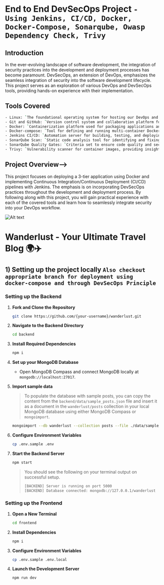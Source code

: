 # End to End DevSecOps Project `- Using Jenkins, CI/CD, Docker, Docker-Compose, Sonarqube, Owasp Dependency Check, Trivy`

## Introduction

In the ever-evolving landscape of software development, the integration of security practices into the development and deployment processes has become paramount. DevSecOps, an extension of DevOps, emphasizes the seamless integration of security into the software development lifecycle. This project serves as an exploration of various DevOps and DevSecOps tools, providing hands-on experience with their implementation.

## Tools Covered
```bash
- Linux: `The foundational operating system for hosting our DevOps and DevSecOps tools.`
- Git and GitHub: `Version control system and collaboration platform for managing code repositories.`
- Docker: `Containerization platform used for packaging applications and their dependencies into standardized units.`
- Docker-compose: `Tool for defining and running multi-container Docker applications.`
- Jenkins CI/CD: `Automation server for building, testing, and deploying software continuously.`
- SonarQube Scan: `Static code analysis tool for identifying and fixing code quality and security issues.`
- SonarQube Quality Gates: `Criteria set to ensure code quality and security standards are met before code is deployed.`
- Trivy: `Vulnerability scanner for container images, providing insights into security risks.`
```
## Project Overview-->

This project focuses on deploying a 3-tier application using Docker and implementing Continuous Integration/Continuous Deployment (CI/CD) pipelines with Jenkins. The emphasis is on incorporating DevSecOps practices throughout the development and deployment process. By following along with this project, you will gain practical experience with each of the covered tools and learn how to seamlessly integrate security into your DevOps workflow.

![Alt text](https://i.imgur.com/NxmCiA5.png)







# Wanderlust - Your Ultimate Travel Blog 🌍✈️

## 1) Setting up the project locally `Also checkout appropriate branch for deployment using docker-compose and through DevSecOps Principle`

### Setting up the Backend

1. **Fork and Clone the Repository**

   ```bash
   git clone https://github.com/{your-username}/wanderlust.git
   ```

2. **Navigate to the Backend Directory**

   ```bash
   cd backend
   ```

3. **Install Required Dependencies**

   ```bash
   npm i
   ```

4. **Set up your MongoDB Database**

   - Open MongoDB Compass and connect MongoDB locally at `mongodb://localhost:27017`.

5. **Import sample data**

   > To populate the database with sample posts, you can copy the content from the `backend/data/sample_posts.json` file and insert it as a document in the `wanderlust/posts` collection in your local MongoDB database using either MongoDB Compass or `mongoimport`.

   ```bash
   mongoimport --db wanderlust --collection posts --file ./data/sample_posts.json --jsonArray
   ```

6. **Configure Environment Variables**

   ```bash
   cp .env.sample .env
   ```

7. **Start the Backend Server**

   ```bash
   npm start
   ```

   > You should see the following on your terminal output on successful setup.
   >
   > ```bash
   > [BACKEND] Server is running on port 5000
   > [BACKEND] Database connected: mongodb://127.0.0.1/wanderlust
   > ```

### Setting up the Frontend

1. **Open a New Terminal**

   ```bash
   cd frontend
   ```

2. **Install Dependencies**

   ```bash
   npm i
   ```

3. **Configure Environment Variables**

   ```bash
   cp .env.sample .env.local
   ```

4. **Launch the Development Server**

   ```bash
   npm run dev
   ```
